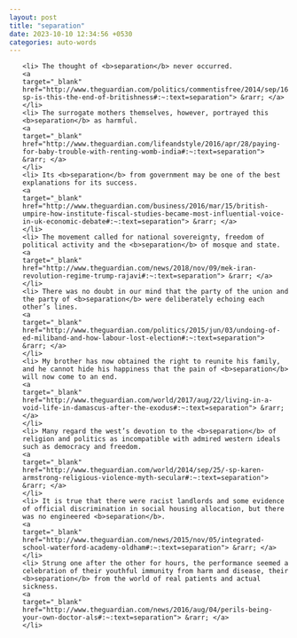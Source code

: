 ```yaml
---
layout: post
title: "separation"
date: 2023-10-10 12:34:56 +0530
categories: auto-words
---
```

<ol>

    <li> The thought of <b>separation</b> never occurred.
    <a 
    target="_blank" 
    href="http://www.theguardian.com/politics/commentisfree/2014/sep/16/-sp-is-this-the-end-of-britishness#:~:text=separation"> &rarr; </a>
    </li>
    <li> The surrogate mothers themselves, however, portrayed this <b>separation</b> as harmful.
    <a 
    target="_blank" 
    href="http://www.theguardian.com/lifeandstyle/2016/apr/28/paying-for-baby-trouble-with-renting-womb-india#:~:text=separation"> &rarr; </a>
    </li>
    <li> Its <b>separation</b> from government may be one of the best explanations for its success.
    <a 
    target="_blank" 
    href="http://www.theguardian.com/business/2016/mar/15/british-umpire-how-institute-fiscal-studies-became-most-influential-voice-in-uk-economic-debate#:~:text=separation"> &rarr; </a>
    </li>
    <li> The movement called for national sovereignty, freedom of political activity and the <b>separation</b> of mosque and state.
    <a 
    target="_blank" 
    href="http://www.theguardian.com/news/2018/nov/09/mek-iran-revolution-regime-trump-rajavi#:~:text=separation"> &rarr; </a>
    </li>
    <li> There was no doubt in our mind that the party of the union and the party of <b>separation</b> were deliberately echoing each other’s lines.
    <a 
    target="_blank" 
    href="http://www.theguardian.com/politics/2015/jun/03/undoing-of-ed-miliband-and-how-labour-lost-election#:~:text=separation"> &rarr; </a>
    </li>
    <li> My brother has now obtained the right to reunite his family, and he cannot hide his happiness that the pain of <b>separation</b> will now come to an end.
    <a 
    target="_blank" 
    href="http://www.theguardian.com/world/2017/aug/22/living-in-a-void-life-in-damascus-after-the-exodus#:~:text=separation"> &rarr; </a>
    </li>
    <li> Many regard the west’s devotion to the <b>separation</b> of religion and politics as incompatible with admired western ideals such as democracy and freedom.
    <a 
    target="_blank" 
    href="http://www.theguardian.com/world/2014/sep/25/-sp-karen-armstrong-religious-violence-myth-secular#:~:text=separation"> &rarr; </a>
    </li>
    <li> It is true that there were racist landlords and some evidence of official discrimination in social housing allocation, but there was no engineered <b>separation</b>.
    <a 
    target="_blank" 
    href="http://www.theguardian.com/news/2015/nov/05/integrated-school-waterford-academy-oldham#:~:text=separation"> &rarr; </a>
    </li>
    <li> Strung one after the other for hours, the performance seemed a celebration of their youthful immunity from harm and disease, their <b>separation</b> from the world of real patients and actual sickness.
    <a 
    target="_blank" 
    href="http://www.theguardian.com/news/2016/aug/04/perils-being-your-own-doctor-als#:~:text=separation"> &rarr; </a>
    </li>